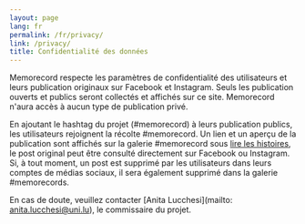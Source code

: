 ```yaml
---
layout: page
lang: fr
permalink: /fr/privacy/
link: /privacy/
title: Confidentialité des données
---
```


Memorecord respecte les paramètres de confidentialité des utilisateurs et leurs publication originaux sur Facebook et Instagram. Seuls les publication ouverts et publics seront collectés et affichés sur ce site. Memorecord n'aura accès à aucun type de publication privé.

En ajoutant le hashtag du projet (#memorecord) à leurs publication publics, les utilisateurs rejoignent la récolte #memorecord. Un lien et un aperçu de la publication sont affichés sur la galerie #memorecord sous [lire les histoires](https://c2dh.github.io/memorecord/stories/), le post original peut être consulté directement sur Facebook ou Instagram. Si, à tout moment, un post est supprimé par les utilisateurs dans leurs comptes de médias sociaux, il sera également supprimé dans la galerie #memorecords.

En cas de doute, veuillez contacter [Anita Lucchesi](mailto: anita.lucchesi@uni.lu), le commissaire du projet.

<!-- more -->
